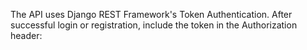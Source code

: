 The API uses Django REST Framework's Token Authentication. After successful login or registration, include the token in the Authorization header: